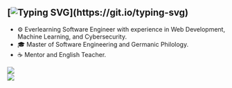 [![Typing SVG](https://readme-typing-svg.demolab.com?font=Segoe+UI&weight=300&duration=4000&pause=1000&color=81A1C1&width=435&lines=Hello+there!+~%E2%99%AA;Here+you+can+explore+my+projects!;You're+welcome+to+contribute!+%E2%9C%8E_)](https://git.io/typing-svg)
---
- ⚙️ Everlearning Software Engineer with experience in Web Development, Machine Learning, and Cybersecurity.
- 🎓 Master of Software Engineering and Germanic Philology.
- ☕ Mentor and English Teacher.



![](https://github-readme-stats.vercel.app/api?username=chtholine&theme=nord&hide_border=true&include_all_commits=true&count_private=true)<br/>
![](https://github-readme-stats.vercel.app/api/top-langs/?username=chtholine&theme=nord&hide_border=true&include_all_commits=true&count_private=true&layout=compact&hide=jupyter%20notebook)

<!--
**chtholine/chtholine** is a ✨ _special_ ✨ repository because its `README.md` (this file) appears on your GitHub profile.

Here are some ideas to get you started:

- 🔭 I’m currently working on ...
- 🌱 I’m currently learning ...
- 👯 I’m looking to collaborate on ...
- 🤔 I’m looking for help with ...
- 💬 Ask me about ...
- 📫 How to reach me: ...
- 😄 Pronouns: ...
- ⚡ Fun fact: ...
-->

